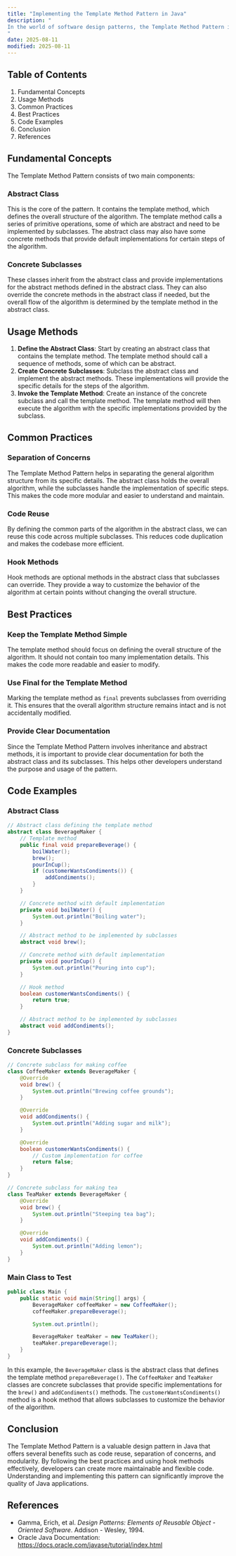 ```yaml
---
title: "Implementing the Template Method Pattern in Java"
description: "
In the world of software design patterns, the Template Method Pattern is a powerful and widely - used behavioral pattern. It provides a way to define the skeleton of an algorithm in a superclass and allow subclasses to provide specific implementations of certain steps of the algorithm. This pattern promotes code reuse and makes the code more maintainable by separating the general algorithm structure from its specific details. In Java, the Template Method Pattern is a great tool for developers to organize and structure their code effectively.
"
date: 2025-08-11
modified: 2025-08-11
---
```


## Table of Contents
1. Fundamental Concepts
2. Usage Methods
3. Common Practices
4. Best Practices
5. Code Examples
6. Conclusion
7. References

## Fundamental Concepts
The Template Method Pattern consists of two main components:

### Abstract Class
This is the core of the pattern. It contains the template method, which defines the overall structure of the algorithm. The template method calls a series of primitive operations, some of which are abstract and need to be implemented by subclasses. The abstract class may also have some concrete methods that provide default implementations for certain steps of the algorithm.

### Concrete Subclasses
These classes inherit from the abstract class and provide implementations for the abstract methods defined in the abstract class. They can also override the concrete methods in the abstract class if needed, but the overall flow of the algorithm is determined by the template method in the abstract class.

## Usage Methods
1. **Define the Abstract Class**: Start by creating an abstract class that contains the template method. The template method should call a sequence of methods, some of which can be abstract.
2. **Create Concrete Subclasses**: Subclass the abstract class and implement the abstract methods. These implementations will provide the specific details for the steps of the algorithm.
3. **Invoke the Template Method**: Create an instance of the concrete subclass and call the template method. The template method will then execute the algorithm with the specific implementations provided by the subclass.

## Common Practices
### Separation of Concerns
The Template Method Pattern helps in separating the general algorithm structure from its specific details. The abstract class holds the overall algorithm, while the subclasses handle the implementation of specific steps. This makes the code more modular and easier to understand and maintain.

### Code Reuse
By defining the common parts of the algorithm in the abstract class, we can reuse this code across multiple subclasses. This reduces code duplication and makes the codebase more efficient.

### Hook Methods
Hook methods are optional methods in the abstract class that subclasses can override. They provide a way to customize the behavior of the algorithm at certain points without changing the overall structure.

## Best Practices
### Keep the Template Method Simple
The template method should focus on defining the overall structure of the algorithm. It should not contain too many implementation details. This makes the code more readable and easier to modify.

### Use Final for the Template Method
Marking the template method as `final` prevents subclasses from overriding it. This ensures that the overall algorithm structure remains intact and is not accidentally modified.

### Provide Clear Documentation
Since the Template Method Pattern involves inheritance and abstract methods, it is important to provide clear documentation for both the abstract class and its subclasses. This helps other developers understand the purpose and usage of the pattern.

## Code Examples

### Abstract Class
```java
// Abstract class defining the template method
abstract class BeverageMaker {
    // Template method
    public final void prepareBeverage() {
        boilWater();
        brew();
        pourInCup();
        if (customerWantsCondiments()) {
            addCondiments();
        }
    }

    // Concrete method with default implementation
    private void boilWater() {
        System.out.println("Boiling water");
    }

    // Abstract method to be implemented by subclasses
    abstract void brew();

    // Concrete method with default implementation
    private void pourInCup() {
        System.out.println("Pouring into cup");
    }

    // Hook method
    boolean customerWantsCondiments() {
        return true;
    }

    // Abstract method to be implemented by subclasses
    abstract void addCondiments();
}
```

### Concrete Subclasses
```java
// Concrete subclass for making coffee
class CoffeeMaker extends BeverageMaker {
    @Override
    void brew() {
        System.out.println("Brewing coffee grounds");
    }

    @Override
    void addCondiments() {
        System.out.println("Adding sugar and milk");
    }

    @Override
    boolean customerWantsCondiments() {
        // Custom implementation for coffee
        return false;
    }
}

// Concrete subclass for making tea
class TeaMaker extends BeverageMaker {
    @Override
    void brew() {
        System.out.println("Steeping tea bag");
    }

    @Override
    void addCondiments() {
        System.out.println("Adding lemon");
    }
}
```

### Main Class to Test
```java
public class Main {
    public static void main(String[] args) {
        BeverageMaker coffeeMaker = new CoffeeMaker();
        coffeeMaker.prepareBeverage();

        System.out.println();

        BeverageMaker teaMaker = new TeaMaker();
        teaMaker.prepareBeverage();
    }
}
```

In this example, the `BeverageMaker` class is the abstract class that defines the template method `prepareBeverage()`. The `CoffeeMaker` and `TeaMaker` classes are concrete subclasses that provide specific implementations for the `brew()` and `addCondiments()` methods. The `customerWantsCondiments()` method is a hook method that allows subclasses to customize the behavior of the algorithm.

## Conclusion
The Template Method Pattern is a valuable design pattern in Java that offers several benefits such as code reuse, separation of concerns, and modularity. By following the best practices and using hook methods effectively, developers can create more maintainable and flexible code. Understanding and implementing this pattern can significantly improve the quality of Java applications.

## References
- Gamma, Erich, et al. *Design Patterns: Elements of Reusable Object - Oriented Software*. Addison - Wesley, 1994.
- Oracle Java Documentation: https://docs.oracle.com/javase/tutorial/index.html 